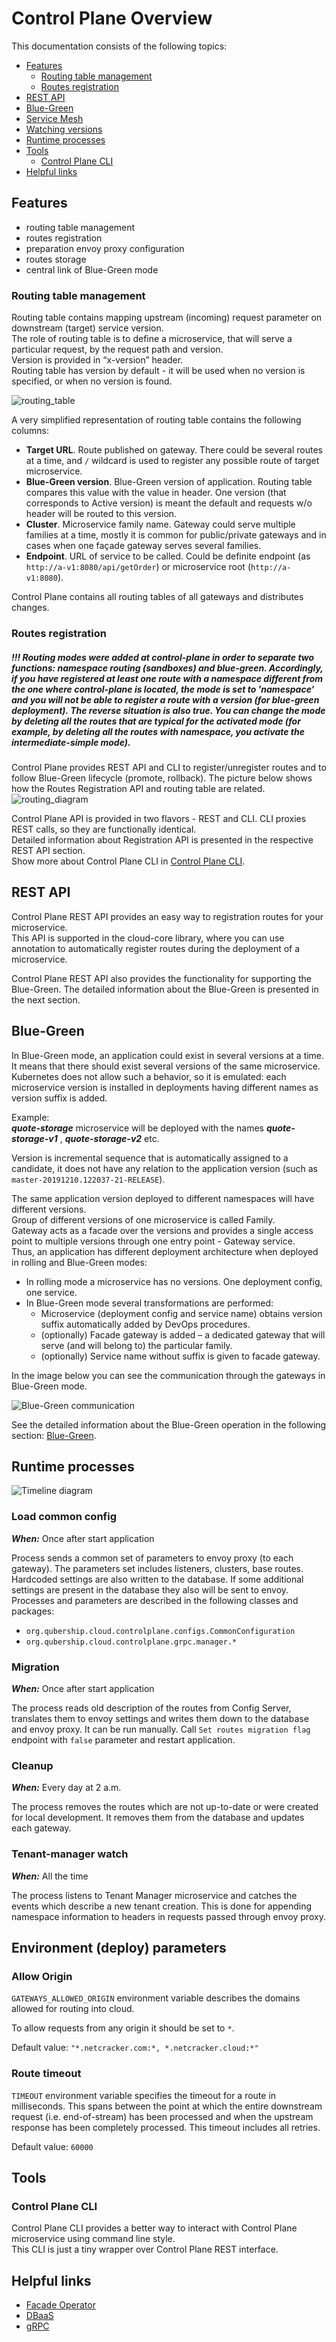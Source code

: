 [//]: ![logo](img/logo.png)
# Control Plane Overview

This documentation consists of the following topics:

* [Features](#features)
    * [Routing table management](#routing-table-management)
    * [Routes registration](#routes-registration)
* [REST API](#rest-api)
* [Blue-Green](#blue-green)
* [Service Mesh](/docs/mesh)
* [Watching versions](/docs/watch.md)
* [Runtime processes](#runtime-processes)
* [Tools](#tools)
    * [Control Plane CLI](#control-plane-cli)
* [Helpful links](#helpful-links)

## Features

* routing table management
* routes registration
* preparation envoy proxy configuration
* routes storage
* central link of Blue-Green mode

### Routing table management

Routing table contains mapping upstream (incoming) request parameter on downstream (target) service version.  
The role of routing table is to define a microservice, that will serve a particular request, by the request path and version.    
Version is provided in “x-version” header.  
Routing table has version by default - it will be used when no version is specified, or when no version is found.

![routing_table](/docs/img/routing_table.png)

A very simplified representation of routing table contains the following columns:
* **Target URL**. Route published on gateway. There could be several routes at a time, and `/` wildcard is used to register any possible route of target microservice.
* **Blue-Green version**. Blue-Green version of application. Routing table compares this value with the value in header.  One version (that corresponds to Active version) is meant the default and requests w/o header will be routed to this version.
* **Cluster**. Microservice family name. Gateway could serve multiple families at a time, mostly it is common for public/private gateways and in cases when one façade gateway serves several families.
* **Endpoint**. URL of service to be called. Could be definite endpoint (as `http://a-v1:8080/api/getOrder`) or microservice root (`http://a-v1:8080`).

Control Plane contains all routing tables of all gateways and distributes changes.

### Routes registration

##### !!! Routing modes were added at control-plane in order to separate two functions: namespace routing (sandboxes) and blue-green. Accordingly, if you have registered at least one route with a namespace different from the one where control-plane is located, the mode is set to 'namespace' and you will not be able to register a route with a version (for blue-green deployment). The reverse situation is also true. You can change the mode by deleting all the routes that are typical for the activated mode (for example, by deleting all the routes with namespace, you activate the intermediate-simple mode).

Control Plane provides REST API and CLI to register/unregister routes and to follow Blue-Green lifecycle (promote, rollback).
The picture below shows how the Routes Registration API and routing table are related.  
![routing_diagram](/docs/img/routing_diagram.png)

Control Plane API is provided in two flavors - REST and CLI. CLI proxies REST calls, so they are functionally identical.     
Detailed information about Registration API is presented in the respective REST API section.  
Show more about Control Plane CLI in [Control Plane CLI](#control-plane-cli).

##  REST API

Control Plane REST API provides an easy way to registration routes for your microservice.  
This API is supported in the cloud-core library, where you can use annotation to automatically register routes during the deployment of a microservice.  

Control Plane REST API  also provides the functionality for supporting the Blue-Green. The detailed information about the Blue-Green is presented in the next section.

##  Blue-Green

In Blue-Green mode, an application could exist in several versions at a time. It means that there should exist several versions of the same microservice.  
Kubernetes does not allow such a behavior, so it is emulated: each microservice version is installed in deployments having different names as version suffix is added.

Example:  
**_quote-storage_** microservice will be deployed with the names **_quote-storage-v1_** , **_quote-storage-v2_** etc.

Version is incremental sequence that is automatically assigned to a candidate, it does not have any relation to the application version (such as `master-20191210.122037-21-RELEASE`).

The same application version deployed to different namespaces will have different versions.  
Group of different versions of one microservice is called Family.  
Gateway acts as a facade over the versions and provides a single access point to multiple versions through one entry point - Gateway service.  
Thus, an application has different deployment architecture when deployed in rolling and Blue-Green modes:
* In rolling mode a microservice has no versions. One deployment config, one service.
* In Blue-Green mode several transformations are performed:
    * Microservice (deployment config and service name) obtains version suffix automatically added by DevOps procedures.
    * (optionally) Facade gateway is added – a dedicated gateway that will serve (and will belong to) the particular family.
    * (optionally) Service name without suffix is given to facade gateway.

In the image below you can see the communication through the gateways in Blue-Green mode.

![Blue-Green communication](/docs/img/bluegreen-arch.png)

See the detailed information about the Blue-Green operation in the following section: [Blue-Green](/docs/bluegreen.md).

## Runtime processes

![Timeline diagram](/docs/img/time-line-diagram.png)

### Load common config

***When:*** Once after start application

Process sends a common set of parameters to envoy proxy (to each gateway). The parameters set includes listeners, clusters, base routes.
Hardcoded settings are also written to the database. If some additional settings are present in the database they also will be sent to envoy.
Processes and parameters are described in the following classes and packages:
* `org.qubership.cloud.controlplane.configs.CommonConfiguration`
* `org.qubership.cloud.controlplane.grpc.manager.*`

### Migration

***When:*** Once after start application

The process reads old description of the routes from Config Server, translates them to envoy settings and writes them down to the database and envoy proxy.
It can be run manually. Call `Set routes migration flag` endpoint with `false` parameter and restart application.

### Cleanup

***When:*** Every day at 2 a.m.

The process removes the routes which are not up-to-date or were created for local development. It removes them from the database and updates each gateway.

### Tenant-manager watch

***When:*** All the time

The process listens to Tenant Manager microservice and catches the events which describe a new tenant creation. This is done for appending namespace information to headers in requests passed through envoy proxy.

## Environment (deploy) parameters

### Allow Origin

`GATEWAYS_ALLOWED_ORIGIN` environment variable describes the domains allowed for routing into cloud.

To allow requests from any origin it should be set to `*`.

Default value: `"*.netcracker.com:*, *.netcracker.cloud:*"`

### Route timeout

`TIMEOUT` environment variable specifies the timeout for a route in milliseconds. This spans between the point at which the entire downstream request (i.e. end-of-stream) has been processed and when the upstream response has been completely processed. This timeout includes all retries.

Default value: `60000`

##  Tools

### Control Plane CLI

Control Plane CLI provides a better way to interact with Control Plane microservice using command line style.  
This CLI is just a tiny wrapper over Control Plane REST interface.  

## Helpful links
* [Facade Operator](https://github.com/Netcracker/qubership-core-facade-operator)
* [DBaaS](https://github.com/Netcracker/qubership-dbaas)
* [gRPC](https://grpc.io/)
